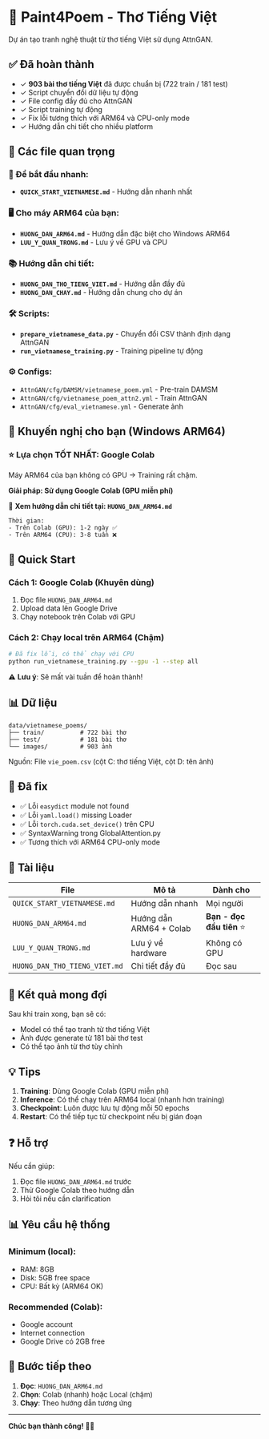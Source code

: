# 🎨 Paint4Poem - Thơ Tiếng Việt

Dự án tạo tranh nghệ thuật từ thơ tiếng Việt sử dụng AttnGAN.

## ✅ Đã hoàn thành

- ✓ **903 bài thơ tiếng Việt** đã được chuẩn bị (722 train / 181 test)
- ✓ Script chuyển đổi dữ liệu tự động
- ✓ File config đầy đủ cho AttnGAN
- ✓ Script training tự động
- ✓ Fix lỗi tương thích với ARM64 và CPU-only mode
- ✓ Hướng dẫn chi tiết cho nhiều platform

## 📁 Các file quan trọng

### 🚀 Để bắt đầu nhanh:
- **`QUICK_START_VIETNAMESE.md`** - Hướng dẫn nhanh nhất

### 🖥️ Cho máy ARM64 của bạn:
- **`HUONG_DAN_ARM64.md`** - Hướng dẫn đặc biệt cho Windows ARM64
- **`LUU_Y_QUAN_TRONG.md`** - Lưu ý về GPU và CPU

### 📚 Hướng dẫn chi tiết:
- **`HUONG_DAN_THO_TIENG_VIET.md`** - Hướng dẫn đầy đủ
- **`HUONG_DAN_CHAY.md`** - Hướng dẫn chung cho dự án

### 🛠️ Scripts:
- **`prepare_vietnamese_data.py`** - Chuyển đổi CSV thành định dạng AttnGAN
- **`run_vietnamese_training.py`** - Training pipeline tự động

### ⚙️ Configs:
- `AttnGAN/cfg/DAMSM/vietnamese_poem.yml` - Pre-train DAMSM
- `AttnGAN/cfg/vietnamese_poem_attn2.yml` - Train AttnGAN
- `AttnGAN/cfg/eval_vietnamese.yml` - Generate ảnh

## 🎯 Khuyến nghị cho bạn (Windows ARM64)

### ⭐ Lựa chọn TỐT NHẤT: Google Colab

Máy ARM64 của bạn không có GPU → Training rất chậm.

**Giải pháp: Sử dụng Google Colab (GPU miễn phí)**

📖 **Xem hướng dẫn chi tiết tại: `HUONG_DAN_ARM64.md`**

```
Thời gian:
- Trên Colab (GPU): 1-2 ngày ✅
- Trên ARM64 (CPU): 3-8 tuần ❌
```

## 🚀 Quick Start

### Cách 1: Google Colab (Khuyên dùng)

1. Đọc file `HUONG_DAN_ARM64.md`
2. Upload data lên Google Drive
3. Chạy notebook trên Colab với GPU

### Cách 2: Chạy local trên ARM64 (Chậm)

```bash
# Đã fix lỗi, có thể chạy với CPU
python run_vietnamese_training.py --gpu -1 --step all
```

⚠️ **Lưu ý**: Sẽ mất vài tuần để hoàn thành!

## 📊 Dữ liệu

```
data/vietnamese_poems/
├── train/          # 722 bài thơ
├── test/           # 181 bài thơ
└── images/         # 903 ảnh
```

Nguồn: File `vie_poem.csv` (cột C: thơ tiếng Việt, cột D: tên ảnh)

## 🔧 Đã fix

- ✅ Lỗi `easydict` module not found
- ✅ Lỗi `yaml.load()` missing Loader
- ✅ Lỗi `torch.cuda.set_device()` trên CPU
- ✅ SyntaxWarning trong GlobalAttention.py
- ✅ Tương thích với ARM64 CPU-only mode

## 📖 Tài liệu

| File | Mô tả | Dành cho |
|------|-------|----------|
| `QUICK_START_VIETNAMESE.md` | Hướng dẫn nhanh | Mọi người |
| `HUONG_DAN_ARM64.md` | Hướng dẫn ARM64 + Colab | **Bạn - đọc đầu tiên** ⭐ |
| `LUU_Y_QUAN_TRONG.md` | Lưu ý về hardware | Không có GPU |
| `HUONG_DAN_THO_TIENG_VIET.md` | Chi tiết đầy đủ | Đọc sau |

## 🎨 Kết quả mong đợi

Sau khi train xong, bạn sẽ có:
- Model có thể tạo tranh từ thơ tiếng Việt
- Ảnh được generate từ 181 bài thơ test
- Có thể tạo ảnh từ thơ tùy chỉnh

## 💡 Tips

1. **Training**: Dùng Google Colab (GPU miễn phí)
2. **Inference**: Có thể chạy trên ARM64 local (nhanh hơn training)
3. **Checkpoint**: Luôn được lưu tự động mỗi 50 epochs
4. **Restart**: Có thể tiếp tục từ checkpoint nếu bị gián đoạn

## ❓ Hỗ trợ

Nếu cần giúp:
1. Đọc file `HUONG_DAN_ARM64.md` trước
2. Thử Google Colab theo hướng dẫn
3. Hỏi tôi nếu cần clarification

## 📊 Yêu cầu hệ thống

### Minimum (local):
- RAM: 8GB
- Disk: 5GB free space
- CPU: Bất kỳ (ARM64 OK)

### Recommended (Colab):
- Google account
- Internet connection
- Google Drive có 2GB free

## 🎯 Bước tiếp theo

1. **Đọc**: `HUONG_DAN_ARM64.md`
2. **Chọn**: Colab (nhanh) hoặc Local (chậm)
3. **Chạy**: Theo hướng dẫn tương ứng

---

**Chúc bạn thành công! 🚀🎨**

